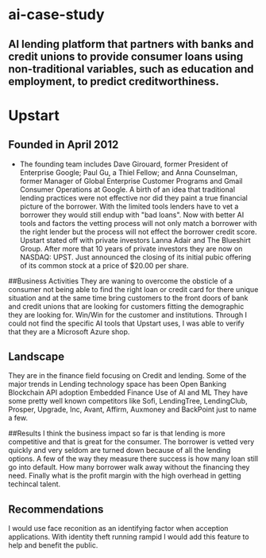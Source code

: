 # ai-case-study
## AI lending platform that partners with banks and credit unions to provide consumer loans using non-traditional variables, such as education and employment, to predict creditworthiness. 
# Upstart
## Founded in April 2012
* The founding team includes Dave Girouard, former President of Enterprise Google; Paul Gu, a Thiel Fellow; and Anna Counselman, former Manager of Global Enterprise Customer Programs and Gmail Consumer Operations at Google.
  A birth of an idea that traditional lending practices were not effective nor did they paint a true financial picture of the borrower. With the limited tools lenders have to vet a borrower they would still endup with "bad loans". Now with better AI tools and factors the vetting process will not only match a borrower with the right lender but the process will not effect the borrower credit score.
Upstart stated off with private investors Lanna Adair and The Blueshirt Group. After more that 10 years of private investors they are now on NASDAQ: UPST. Just announced the closing of its initial pubic offering of its common stock at a price of $20.00 per share.

##Business Activities 
They are waning to overcome the obsticle of a consumer not being able to find the right loan or credit card for there unique situation and at the same time bring customers to the front doors of bank and credit unions that are looking for customers fitting the demographic they are looking for. Win/Win for the customer and institutions. 
Through I could not find the specific AI tools that Upstart uses, I was able to verify that they are a Microsoft Azure shop. 
## Landscape
They are in the finance field focusing on Credit and lending. 
Some of the major trends in Lending technology space has been 
 Open Banking 
 Blockchain
 API adoption 
 Embedded Finance
 Use of AI and ML
They have some pretty well known competitors like Sofi, LendingTree, LendingClub, Prosper, Upgrade, Inc, Avant, Affirm, Auxmoney and BackPoint just to name a few. 

##Results 
I think the business impact so far is that lending is more competitive and that is great for the consumer. The borrower is vetted very quickly and very seldom are turned down because of all the lending options. 
A few of the way they measure there success is how many loan still go into default. How many borrower walk away without the financing they need. Finally what is the profit margin with the high overhead in getting techincal talent. 
## Recommendations 
I would use face reconition as an identifying factor when acception applications. With identity theft running rampid I would add this feature to help and benefit the public. 
